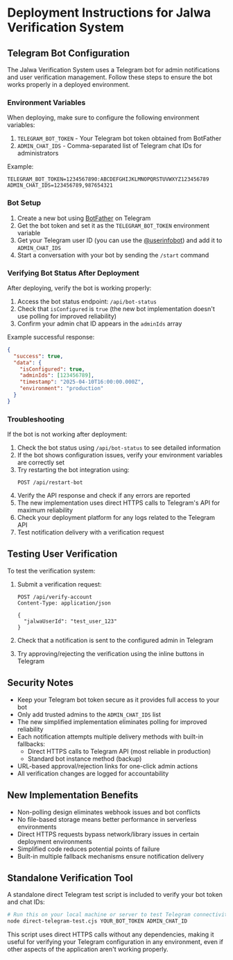 # Deployment Instructions for Jalwa Verification System

## Telegram Bot Configuration

The Jalwa Verification System uses a Telegram bot for admin notifications and user verification management. Follow these steps to ensure the bot works properly in a deployed environment.

### Environment Variables

When deploying, make sure to configure the following environment variables:

1. `TELEGRAM_BOT_TOKEN` - Your Telegram bot token obtained from BotFather
2. `ADMIN_CHAT_IDS` - Comma-separated list of Telegram chat IDs for administrators 

Example:
```
TELEGRAM_BOT_TOKEN=1234567890:ABCDEFGHIJKLMNOPQRSTUVWXYZ123456789
ADMIN_CHAT_IDS=123456789,987654321
```

### Bot Setup

1. Create a new bot using [BotFather](https://t.me/botfather) on Telegram
2. Get the bot token and set it as the `TELEGRAM_BOT_TOKEN` environment variable
3. Get your Telegram user ID (you can use the [@userinfobot](https://t.me/userinfobot)) and add it to `ADMIN_CHAT_IDS`
4. Start a conversation with your bot by sending the `/start` command

### Verifying Bot Status After Deployment

After deploying, verify the bot is working properly:

1. Access the bot status endpoint: `/api/bot-status`
2. Check that `isConfigured` is `true` (the new bot implementation doesn't use polling for improved reliability)
3. Confirm your admin chat ID appears in the `adminIds` array

Example successful response:
```json
{
  "success": true,
  "data": {
    "isConfigured": true,
    "adminIds": [123456789],
    "timestamp": "2025-04-10T16:00:00.000Z",
    "environment": "production"
  }
}
```

### Troubleshooting

If the bot is not working after deployment:

1. Check the bot status using `/api/bot-status` to see detailed information
2. If the bot shows configuration issues, verify your environment variables are correctly set
3. Try restarting the bot integration using:
   ```
   POST /api/restart-bot
   ```
4. Verify the API response and check if any errors are reported
5. The new implementation uses direct HTTPS calls to Telegram's API for maximum reliability
6. Check your deployment platform for any logs related to the Telegram API
7. Test notification delivery with a verification request

## Testing User Verification

To test the verification system:

1. Submit a verification request:
   ```
   POST /api/verify-account
   Content-Type: application/json
   
   {
     "jalwaUserId": "test_user_123"
   }
   ```

2. Check that a notification is sent to the configured admin in Telegram
3. Try approving/rejecting the verification using the inline buttons in Telegram

## Security Notes

- Keep your Telegram bot token secure as it provides full access to your bot
- Only add trusted admins to the `ADMIN_CHAT_IDS` list
- The new simplified implementation eliminates polling for improved reliability
- Each notification attempts multiple delivery methods with built-in fallbacks:
  - Direct HTTPS calls to Telegram API (most reliable in production)
  - Standard bot instance method (backup)
- URL-based approval/rejection links for one-click admin actions
- All verification changes are logged for accountability

## New Implementation Benefits

- Non-polling design eliminates webhook issues and bot conflicts
- No file-based storage means better performance in serverless environments
- Direct HTTPS requests bypass network/library issues in certain deployment environments
- Simplified code reduces potential points of failure
- Built-in multiple fallback mechanisms ensure notification delivery

## Standalone Verification Tool

A standalone direct Telegram test script is included to verify your bot token and chat IDs:

```bash
# Run this on your local machine or server to test Telegram connectivity
node direct-telegram-test.cjs YOUR_BOT_TOKEN ADMIN_CHAT_ID
```

This script uses direct HTTPS calls without any dependencies, making it useful for verifying your Telegram configuration in any environment, even if other aspects of the application aren't working properly.